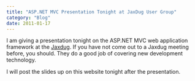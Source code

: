 ```yaml
---
title: "ASP.NET MVC Presentation Tonight at JaxDug User Group"
category: "Blog"
date: 2011-01-17
---
```



I am giving a presentation tonight on the ASP.NET MVC web application framework at the [Jaxdug](http://www.jaxdug.com). If you have not come out to a Jaxdug meeting before, you should. They do a good job of covering new development technology.

I will post the slides up on this website tonight after the presentation.